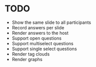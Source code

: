 # TODO

- Show the same slide to all participants
- Record answers per slide
- Render answers to the host
- Support open questions
- Support multiselect questions
- Support single select questions
- Render tag clouds
- Render graphs
